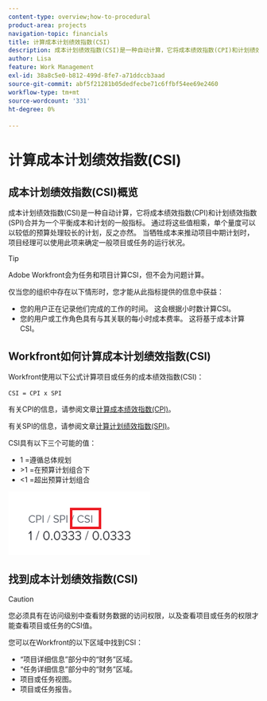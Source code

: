 ```yaml
---
content-type: overview;how-to-procedural
product-area: projects
navigation-topic: financials
title: 计算成本计划绩效指数(CSI)
description: 成本计划绩效指数(CSI)是一种自动计算，它将成本绩效指数(CPI)和计划绩效指数(SPI)合并为一个平衡成本和计划的一般指标。
author: Lisa
feature: Work Management
exl-id: 38a8c5e0-b812-499d-8fe7-a71ddccb3aad
source-git-commit: abf5f21281b05dedfecbe71c6ffbf54ee69e2460
workflow-type: tm+mt
source-wordcount: '331'
ht-degree: 0%

---
```


# 计算成本计划绩效指数(CSI)

<!-- Audited: 6/2025 -->

<!--
<p data-mc-conditions="QuicksilverOrClassic.Draft mode">(NOTE: Linked to the product. Do not change link.) </p>
-->

## 成本计划绩效指数(CSI)概览

成本计划绩效指数(CSI)是一种自动计算，它将成本绩效指数(CPI)和计划绩效指数(SPI)合并为一个平衡成本和计划的一般指标。 通过将这些值相乘，单个量度可以以较低的预算处理较长的计划，反之亦然。 当牺牲成本来推动项目中期计划时，项目经理可以使用此项来确定一般项目或任务的运行状况。

>[!TIP]
>
>Adobe Workfront会为任务和项目计算CSI，但不会为问题计算。

仅当您的组织中存在以下情形时，您才能从此指标提供的信息中获益：

* 您的用户正在记录他们完成的工作的时间。 这会根据小时数计算CSI。
* 您的用户或工作角色具有与其关联的每小时成本费率。 这将基于成本计算CSI。

## Workfront如何计算成本计划绩效指数(CSI)

Workfront使用以下公式计算项目或任务的成本绩效指数(CSI)：

`CSI = CPI x SPI`

有关CPI的信息，请参阅文章[计算成本绩效指数(CPI)](../../../manage-work/projects/project-finances/calculate-cpi.md)。

有关SPI的信息，请参阅文章[计算计划绩效指数(SPI)](../../../manage-work/projects/project-finances/calculate-spi.md)。

CSI具有以下三个可能的值：

* 1 =遵循总体规划
* \>1 =在预算计划组合下
* &lt;1 =超出预算计划组合

![CSI](assets/csi-highlighted.png)

## 找到成本计划绩效指数(CSI)

>[!CAUTION]
>
>您必须具有在访问级别中查看财务数据的访问权限，以及查看项目或任务的权限才能查看项目或任务的CSI值。

您可以在Workfront的以下区域中找到CSI：

* “项目详细信息”部分中的“财务”区域。
* “任务详细信息”部分中的“财务”区域。
* 项目或任务视图。
* 项目或任务报告。
